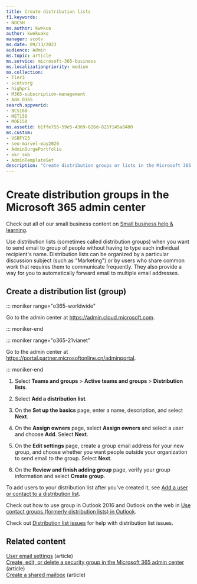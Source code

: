 ```yaml
---
title: Create distribution lists
f1.keywords:
- NOCSH
ms.author: kwekua
author: kwekuako
manager: scotv
ms.date: 09/13/2023
audience: Admin
ms.topic: article
ms.service: microsoft-365-business
ms.localizationpriority: medium
ms.collection: 
- Tier3
- scotvorg
- highpri
- M365-subscription-management 
- Adm_O365
search.appverid:
- BCS160
- MET150
- MOE150
ms.assetid: b1ffe755-59e5-4369-826d-825f145a8400
ms.custom:
- VSBFY23
- seo-marvel-may2020
- AdminSurgePortfolio
- okr_smb
- AdminTemplateSet
description: "Create distribution groups or lists in the Microsoft 365 admin center so you can send emails to a group without typing each recipient's name."
---
```


# Create distribution groups in the Microsoft 365 admin center

Check out all of our small business content on [Small business help & learning](https://go.microsoft.com/fwlink/?linkid=2224585).

Use distribution lists (sometimes called distribution groups) when you want to send email to group of people without having to type each individual recipient's name. Distribution lists can be organized by a particular discussion subject (such as "Marketing") or by users who share common work that requires them to communicate frequently. They also provide a way for you to automatically forward email to multiple email addresses.
  
## Create a distribution list (group)

::: moniker range="o365-worldwide"

Go to the admin center at <a href="https://go.microsoft.com/fwlink/p/?linkid=2024339" target="_blank">https://admin.cloud.microsoft.com</a>.

::: moniker-end

::: moniker range="o365-21vianet"

Go to the admin center at <a href="https://go.microsoft.com/fwlink/p/?linkid=850627" target="_blank">https://portal.partner.microsoftonline.cn/adminportal</a>.

::: moniker-end

1. Select **Teams and groups** \> **Active teams and groups** \> **Distribution lists**.

2. Select **Add a distribution list**.

3. On the **Set up the basics** page, enter a name, description, and select **Next**.

4. On the **Assign owners** page, select **Assign owners** and select a user and choose **Add**. Select **Next**.

5. On the **Edit settings** page, create a group email address for your new group, and choose whether you want people outside your organization to send email to the group. Select **Next**.

6. On the **Review and finish adding group** page, verify your group information and select **Create group**.

To add users to your distribution list after you've created it, see [Add a user or contact to a distribution list](../email/add-user-or-contact-to-distribution-list.md).

Check out how to use group in Outlook 2016 and Outlook on the web in [Use contact groups (formerly distribution lists) in Outlook](https://support.microsoft.com/office/1c97fcb2-0ed4-41e6-b401-58f9d7d40e39).
  
Check out [Distribution list issues](/office365/troubleshoot/groups/distribution-list-issues) for help with distribution list issues.

## Related content

[User email settings](../email/office-365-user-email-settings.md) (article)\
[Create, edit, or delete a security group in the Microsoft 365 admin center](../email/create-edit-or-delete-a-security-group.md) (article)\
[Create a shared mailbox](../email/create-a-shared-mailbox.md) (article)
